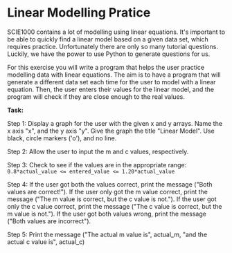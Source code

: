# Linear Modelling Pratice

SCIE1000 contains a lot of modelling using linear equations. It's important to be able to quickly find a linear model based on a given data set, which requires practice. Unfortunately there are only so many tutorial questions. Luckily, we have the power to use Python to generate questions for us.

For this exercise you will write a program that helps the user practice modelling data with linear equations. The aim is to have a program that will generate a different data set each time for the user to model with a linear equation. Then, the user enters their values for the linear model, and the program will check if they are close enough to the real values. 

**Task:** 

Step 1: Display a graph for the user with the given x and y arrays. Name the x axis "x", and the y axis "y". Give the graph the title "Linear Model". Use black, circle markers ('o'), and no line. 

Step 2: Allow the user to input the m and c values, respectively.

Step 3: Check to see if the values are in the appropriate range: `0.8*actual_value <= entered_value <= 1.20*actual_value`

Step 4: If the user got both the values correct, print the message ("Both values are correct!"). If the user only got the m value correct, print the message ("The m value is correct, but the c value is not."). If the user got only the c value correct, print the message ("The c value is correct, but the m value is not."). If the user got both values wrong, print the message ("Both values are incorrect").

Step 5: Print the message ("The actual m value is", actual_m, "and the actual c value is", actual_c)



